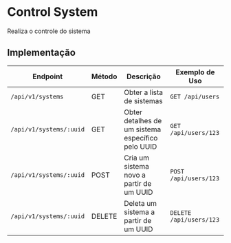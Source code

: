 # Control System

Realiza o controle do sistema

## Implementação

| Endpoint                    | Método | Descrição                                           | Exemplo de Uso                  |
|-----------------------------|--------|-----------------------------------------------------|---------------------------------|
| `/api/v1/systems`           | GET    | Obter a lista de sistemas                           | `GET /api/users`                |
| `/api/v1/systems/:uuid`     | GET    | Obter detalhes de um sistema específico pelo UUID   | `GET /api/users/123`            |
| `/api/v1/systems/:uuid`     | POST   | Cria um sistema novo a partir de um UUID            | `POST /api/users/123`           |
| `/api/v1/systems/:uuid`     | DELETE | Deleta um sistema a partir de um UUID               | `DELETE /api/users/123`         |